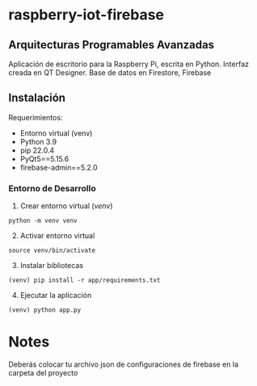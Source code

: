 
# raspberry-iot-firebase

## Arquitecturas Programables Avanzadas
Aplicación de escritorio para la Raspberry Pi, escrita en Python.
Interfaz creada en QT Designer.
Base de datos en Firestore, Firebase


## Instalación
Requerimientos:
- Entorno virtual (venv)
- Python 3.9
- pip 22.0.4
- PyQt5==5.15.6
- firebase-admin==5.2.0

### Entorno de Desarrollo

1. Crear entorno virtual (_venv_)
```shell script 
python -m venv venv
```
2. Activar entorno virtual
```shell script
source venv/bin/activate
```
3. Instalar bibliotecas
```shell script
(venv) pip install -r app/requirements.txt
```
4. Ejecutar la aplicación
```shell script
(venv) python app.py
```

# Notes
Deberás colocar tu archivo json de configuraciones de firebase en la carpeta del proyecto